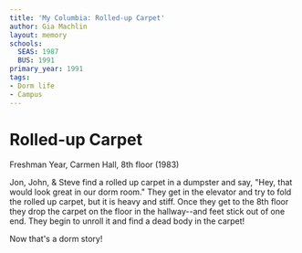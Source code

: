 ```yaml
---
title: 'My Columbia: Rolled-up Carpet'
author: Gia Machlin
layout: memory
schools:
  SEAS: 1987
  BUS: 1991
primary_year: 1991
tags:
- Dorm life
- Campus
---
```

# Rolled-up Carpet

Freshman Year, Carmen Hall, 8th floor (1983)

Jon, John, & Steve find a rolled up carpet in a dumpster and say, "Hey, that would look great in our dorm room." They get in the elevator and try to fold the rolled up carpet, but it is heavy and stiff. Once they get to the 8th floor they drop the carpet on the floor in the hallway--and feet stick out of one end. They begin to unroll it and find a dead body in the carpet!

Now that's a dorm story!
